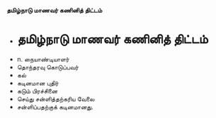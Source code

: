 **தமிழ்நாடு மாணவர் கணினித் திட்டம்**
- # தமிழ்நாடு மாணவர் கணினித் திட்டம்
- n. நையாண்டியாளர்
- தொந்தரவு கொடுப்பவர்
- கல்
- கடினமான புதிர்
- கடும் பிரச்சினை
- செய்து சன்ளித்தற்கரிய வேலை
- சன்ளிப்பதற்குக் கடினமானது.

